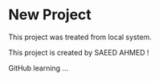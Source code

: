 # New Project

This project was treated from local system.

This project is created by SAEED AHMED !

GitHub learning ...